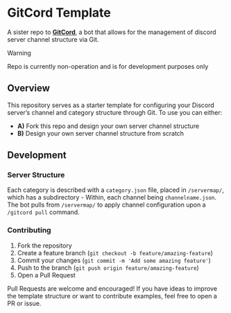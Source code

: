 # GitCord Template

A sister repo to **[GitCord](https://github.com/evolvewithevan/gitcord)**, a bot that allows for the management of discord server channel structure via Git.

> [!WARNING]  
> Repo is currently non-operation and is for development purposes only

## Overview

This repository serves as a starter template for configuring your Discord server’s channel and category structure through Git.
To use you can either:
- **A)** Fork this repo and design your own server channel structure
- **B)** Design your own server channel structure from scratch

## Development

### Server Structure

Each category is described with a `category.json` file, placed in `/servermap/`, which has a subdirectory - Within, each channel being `channelname.json`. The bot pulls from `/servermap/` to apply channel configuration upon a `/gitcord pull` command.

### Contributing

1. Fork the repository
2. Create a feature branch (`git checkout -b feature/amazing-feature`)
3. Commit your changes (`git commit -m 'Add some amazing feature'`)
4. Push to the branch (`git push origin feature/amazing-feature`)
5. Open a Pull Request
   
Pull Requests are welcome and encouraged!
If you have ideas to improve the template structure or want to contribute examples, feel free to open a PR or issue.
